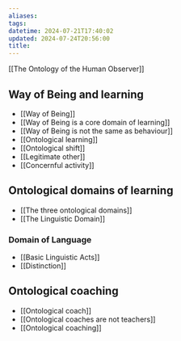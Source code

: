 ```yaml
---
aliases: 
tags: 
datetime: 2024-07-21T17:40:02
updated: 2024-07-24T20:56:00
title: 
---
```

[[The Ontology of the Human Observer]]

## Way of Being and learning
- [[Way of Being]]
- [[Way of Being is a core domain of learning]]
- [[Way of Being is not the same as behaviour]]
- [[Ontological learning]]
- [[Ontological shift]]
- [[Legitimate other]]
- [[Concernful activity]]
## Ontological domains of learning

- [[The three ontological domains]]
- [[The Linguistic Domain]]
### Domain of Language
- [[Basic Linguistic Acts]]
- [[Distinction]]
## Ontological coaching
- [[Ontological coach]]
- [[Ontological coaches are not teachers]]
- [[Ontological coaching]]
